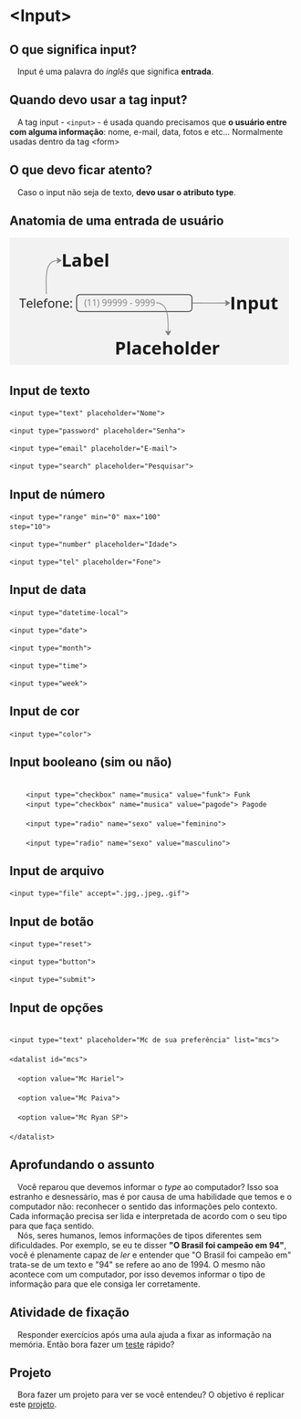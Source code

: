 <h1>&lt;Input&gt;</h1>

<h2>O que significa input?</h2>

<p>&emsp;Input é uma palavra do <i>inglês</i> que significa <strong>entrada</strong>.</p>

<h2>Quando devo usar a tag input?</h2>

<p>&emsp;A tag input - <code>&lt;input&gt;</code> - é usada quando precisamos que <strong>o usuário entre com alguma informação</strong>: nome, e-mail, data, fotos e etc... Normalmente usadas dentro da tag &lt;form&gt;</p>

<h2>O que devo ficar atento?</h2>

<p>&emsp;Caso o input não seja de texto, <strong>devo usar o atributo type</strong>.</p>

<h2>Anatomia de uma entrada de usuário</h2>

<img src="anatomia.png">

<h2>Input de texto</h2>

<code>&lt;input type="text" placeholder="Nome"&gt;</code>

<code>&lt;input type="password" placeholder="Senha"&gt;</code>

<code>&lt;input type="email" placeholder="E-mail"&gt;</code>

<code>&lt;input type="search" placeholder="Pesquisar"&gt;</code>

<h2>Input de número</h2>

<code>&lt;input type="range" min="0" max="100" step="10"&gt;</code>

<code>&lt;input type="number" placeholder="Idade"&gt;</code>

<code>&lt;input type="tel" placeholder="Fone"&gt;</code>


<h2>Input de data</h2>

<code>&lt;input type="datetime-local"&gt;</code>

<code>&lt;input type="date"&gt;</code>

<code>&lt;input type="month"&gt;</code>

<code>&lt;input type="time"&gt;</code>

<code>&lt;input type="week"&gt;</code>

<h2>Input de cor</h2>

<code>&lt;input type="color"&gt;</code>

<h2>Input booleano (sim ou não)</h2>

<code>
    &lt;input type="checkbox" name="musica" value="funk"&gt; Funk</code>
<code>
    &lt;input type="checkbox" name="musica" value="pagode"&gt; Pagode
</code>

<code>
    &lt;input type="radio" name="sexo" value="feminino"&gt;
</code>
<code>
    &lt;input type="radio" name="sexo" value="masculino"&gt;
</code>

<h2>Input de arquivo</h2>

<code>&lt;input type="file" accept=".jpg,.jpeg,.gif"&gt;</code>

<h2>Input de botão</h2>

<code>&lt;input type="reset"&gt;</code>

<code>&lt;input type="button"&gt;</code>

<code>&lt;input type="submit"&gt;</code>

<h2>Input de opções</h2>
<code>
&lt;input type="text" placeholder="Mc de sua preferência" list="mcs"&gt;<br>
&lt;datalist id="mcs"&gt;<br>
&emsp;&emsp;&lt;option value="Mc Hariel"&gt;<br>
&emsp;&emsp;&lt;option value="Mc Paiva"&gt;<br>
&emsp;&emsp;&lt;option value="Mc Ryan SP"&gt;<br>
&lt;/datalist&gt;
</code>

<h2>Aprofundando o assunto</h2>

<p>&emsp;Você reparou que devemos informar o <i>type</i> ao computador? Isso soa estranho e desnessário, mas é por causa de uma habilidade que temos e o computador não: reconhecer o sentido das informações pelo contexto. Cada informação precisa ser lida e interpretada de acordo com o seu tipo para que faça sentido.<br>&emsp;Nós, seres humanos, lemos informações de tipos diferentes sem dificuldades. Por exemplo, se eu te disser <strong>"O Brasil foi campeão em 94"</strong>, você é plenamente capaz de <i>ler</i> e entender que "O Brasil foi campeão em" trata-se de um texto e "94" se refere ao ano de 1994. O mesmo não acontece com um computador, por isso devemos informar o tipo de informação para que ele consiga ler corretamente.</p>

<h2>Atividade de fixação</h2>
<p>&emsp;Responder exercícios após uma aula ajuda a fixar as informação na memória. Então bora fazer um <a href="https://docs.google.com/forms/d/e/1FAIpQLSdXH27C3_1mQaJQq_1o8fKJoEcXv83iFaXWhenAEsn27QzvLw/viewform?usp=sf_link">teste</a> rápido?</p>

<h2>Projeto</h2>
<p>&emsp;Bora fazer um projeto para ver se você entendeu? O objetivo é replicar este <a href="fixacao.html">projeto</a>.</p>
